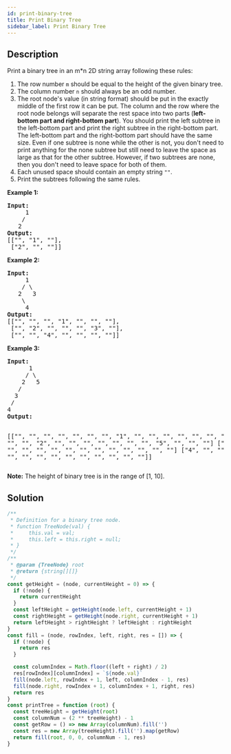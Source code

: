 ```yaml
---
id: print-binary-tree
title: Print Binary Tree
sidebar_label: Print Binary Tree
---
```

## Description
<div class="description">
<p>Print a binary tree in an m*n 2D string array following these rules: </p>

<ol>
<li>The row number <code>m</code> should be equal to the height of the given binary tree.</li>
<li>The column number <code>n</code> should always be an odd number.</li>
<li>The root node's value (in string format) should be put in the exactly middle of the first row it can be put. The column and the row where the root node belongs will separate the rest space into two parts (<b>left-bottom part and right-bottom part</b>). You should print the left subtree in the left-bottom part and print the right subtree in the right-bottom part. The left-bottom part and the right-bottom part should have the same size. Even if one subtree is none while the other is not, you don't need to print anything for the none subtree but still need to leave the space as large as that for the other subtree. However, if two subtrees are none, then you don't need to leave space for both of them. </li>
<li>Each unused space should contain an empty string <code>""</code>.</li>
<li>Print the subtrees following the same rules.</li>
</ol>

<p><b>Example 1:</b><br />
<pre>
<b>Input:</b>
     1
    /
   2
<b>Output:</b>
[["", "1", ""],
 ["2", "", ""]]
</pre>
</p>


<p><b>Example 2:</b><br />
<pre>
<b>Input:</b>
     1
    / \
   2   3
    \
     4
<b>Output:</b>
[["", "", "", "1", "", "", ""],
 ["", "2", "", "", "", "3", ""],
 ["", "", "4", "", "", "", ""]]
</pre>
</p>

<p><b>Example 3:</b><br />
<pre>
<b>Input:</b>
      1
     / \
    2   5
   / 
  3 
 / 
4 
<b>Output:</b>

[["",  "",  "", "",  "", "", "", "1", "",  "",  "",  "",  "", "", ""]
 ["",  "",  "", "2", "", "", "", "",  "",  "",  "",  "5", "", "", ""]
 ["",  "3", "", "",  "", "", "", "",  "",  "",  "",  "",  "", "", ""]
 ["4", "",  "", "",  "", "", "", "",  "",  "",  "",  "",  "", "", ""]]
</pre>
</p>

<p><b>Note:</b>
The height of binary tree is in the range of [1, 10].
</p>
</div>

## Solution
```javascript
/**
 * Definition for a binary tree node.
 * function TreeNode(val) {
 *     this.val = val;
 *     this.left = this.right = null;
 * }
 */
/**
 * @param {TreeNode} root
 * @return {string[][]}
 */
const getHeight = (node, currentHeight = 0) => {
  if (!node) {
    return currentHeight
  }
  const leftHeight = getHeight(node.left, currentHeight + 1)
  const rightHeight = getHeight(node.right, currentHeight + 1)
  return leftHeight > rightHeight ? leftHeight : rightHeight
}
const fill = (node, rowIndex, left, right, res = []) => {
  if (!node) {
    return res
  }

  const columnIndex = Math.floor((left + right) / 2)
  res[rowIndex][columnIndex] = `${node.val}`
  fill(node.left, rowIndex + 1, left, columnIndex - 1, res)
  fill(node.right, rowIndex + 1, columnIndex + 1, right, res)
  return res
}
const printTree = function (root) {
  const treeHeight = getHeight(root)
  const columnNum = (2 ** treeHeight) - 1
  const getRow = () => new Array(columnNum).fill('')
  const res = new Array(treeHeight).fill('').map(getRow)
  return fill(root, 0, 0, columnNum - 1, res)
}

```